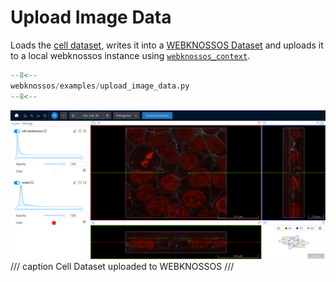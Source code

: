 # Upload Image Data

Loads the [cell dataset](https://scikit-image.org/docs/dev/api/skimage.data.html#skimage.data.cell), writes it into a [WEBKNOSSOS Dataset](../../api/webknossos/dataset/dataset.md) and uploads it to a local webknossos instance using [`webknossos_context`](../../api/webknossos/client/context.md#webknossos.client.webknossos_context).

```python
--8<--
webknossos/examples/upload_image_data.py
--8<--
```

![Cell Dataset uploaded to WEBKNOSSOS](./upload_image_data_dataset.jpg)
/// caption
Cell Dataset uploaded to WEBKNOSSOS
///
